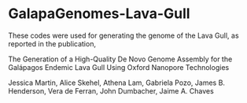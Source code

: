 # GalapaGenomes-Lava-Gull
These codes were used for generating the genome of the Lava Gull, as reported in the publication,

The Generation of a High-Quality De Novo Genome Assembly for the Galápagos Endemic Lava Gull Using Oxford Nanopore Technologies

Jessica Martin, Alice Skehel, Athena Lam, Gabriela Pozo, James B. Henderson, Vera de Ferran, John Dumbacher, Jaime A. Chaves



